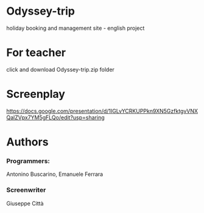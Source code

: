 # Odyssey-trip
holiday booking and management site - english project

# For teacher
click and download Odyssey-trip.zip folder

# Screenplay
https://docs.google.com/presentation/d/1IGLvYCRKUPPkn9XN5GzfktgvVNXQalZVpx7YM5gFLQo/edit?usp=sharing

# Authors

 ### Programmers:
 Antonino Buscarino, Emanuele Ferrara

### Screenwriter
Giuseppe Città
